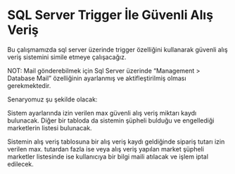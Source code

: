 # SQL Server Trigger İle Güvenli Alış Veriş
Bu çalışmamızda sql server üzerinde trigger özelliğini kullanarak güvenli alış veriş sistemini simile etmeye çalışacağız.

NOT: Mail gönderebilmek için Sql Server üzerinde “Management > Database Mail” özelliğinin ayarlanmış ve aktifleştirilmiş olması gerekmektedir.

Senaryomuz şu şekilde olacak:

Sistem ayarlarında izin verilen max güvenli alış veriş miktarı kaydı bulunacak. Diğer bir tabloda da sistemin şüpheli bulduğu ve engellediği marketlerin listesi bulunacak.

Sistemin alış veriş tablosuna bir alış veriş kaydı geldiğinde sipariş tutarı izin verilen max. tutardan fazla ise veya alış veriş yapılan market şüpheli marketler listesinde ise kullanıcıya bir bilgi maili atılacak ve işlem iptal edilecek.
